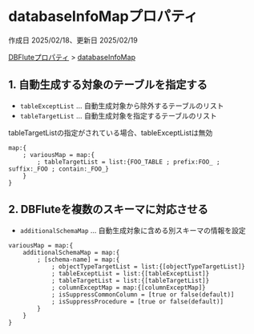 # databaseInfoMapプロパティ

作成日 2025/02/18、更新日 2025/02/19

[DBFluteプロパティ](https://dbflute.seasar.org/ja/manual/reference/dfprop/index.html) > [databaseInfoMap](https://dbflute.seasar.org/ja/manual/reference/dfprop/databaseinfo/index.html)

## 1. 自動生成する対象のテーブルを指定する

- `tableExceptList` ... 自動生成対象から除外するテーブルのリスト
- `tableTargetList` ... 自動生成対象を指定するテーブルのリスト

tableTargetListの指定がされている場合、tableExceptListは無効

```text
map:{
    ; variousMap = map:{
        ; tableTargetList = list:{FOO_TABLE ; prefix:FOO_ ; suffix:_FOO ; contain:_FOO_}
    }
}
```

## 2. DBFluteを複数のスキーマに対応させる

- `additionalSchemaMap` ... 自動生成対象に含める別スキーマの情報を設定

```text
variousMap = map:{
    additionalSchemaMap = map:{
        ; [schema-name] = map:{
            ; objectTypeTargetList = list:{[objectTypeTargetList]}
            ; tableExceptList = list:{[tableExceptList]}
            ; tableTargetList = list:{[tableTargetList]}
            ; columnExceptMap = map:{[columnExceptMap]}
            ; isSuppressCommonColumn = [true or false(default)]
            ; isSuppressProcedure = [true or false(default)]
        }
    }
}
```
